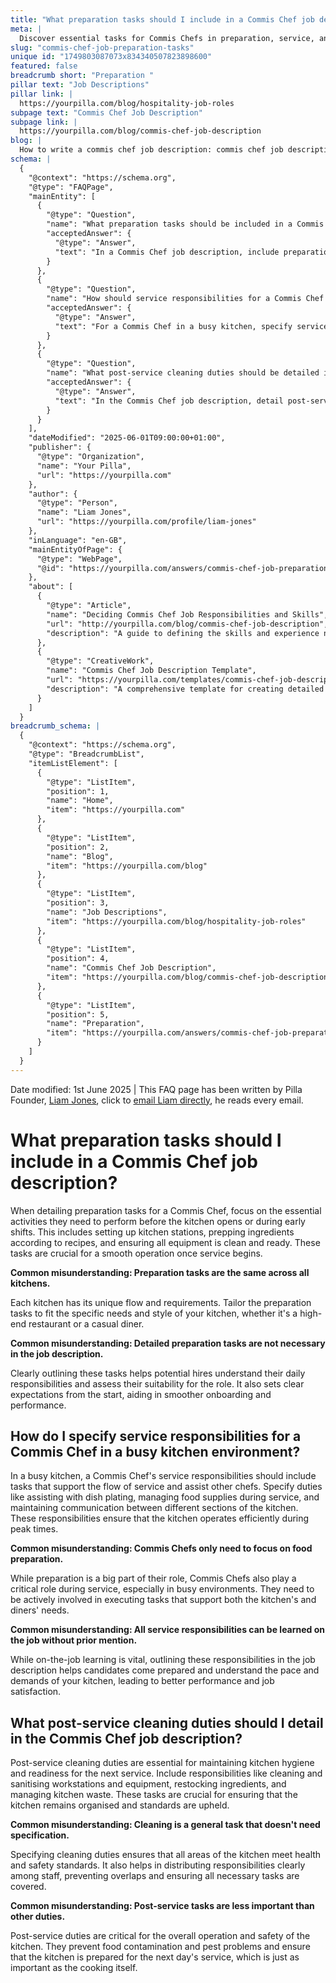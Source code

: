 ```yaml
---
title: "What preparation tasks should I include in a Commis Chef job description?"
meta: |
  Discover essential tasks for Commis Chefs in preparation, service, and post-service cleaning to ensure efficient kitchen operations and hygiene standards.
slug: "commis-chef-job-preparation-tasks"
unique id: "1749803087073x834340507823898600"
featured: false
breadcrumb short: "Preparation "
pillar text: "Job Descriptions"
pillar link: |
  https://yourpilla.com/blog/hospitality-job-roles
subpage text: "Commis Chef Job Description"
subpage link: |
  https://yourpilla.com/blog/commis-chef-job-description
blog: |
  How to write a commis chef job description: commis chef job description template included.
schema: |
  {
    "@context": "https://schema.org",
    "@type": "FAQPage",
    "mainEntity": [
      {
        "@type": "Question",
        "name": "What preparation tasks should be included in a Commis Chef job description?",
        "acceptedAnswer": {
          "@type": "Answer",
          "text": "In a Commis Chef job description, include preparation tasks such as setting up kitchen stations, prepping ingredients according to recipes, and ensuring all equipment is clean and ready. Tailoring these tasks to the specific needs and style of your kitchen, whether it's a high-end restaurant or a casual diner, helps set clear expectations and aids in smoother operation."
        }
      },
      {
        "@type": "Question",
        "name": "How should service responsibilities for a Commis Chef be specified in a busy kitchen environment?",
        "acceptedAnswer": {
          "@type": "Answer",
          "text": "For a Commis Chef in a busy kitchen, specify service responsibilities that support the flow of service and assist other chefs. These include assisting with dish plating, managing food supplies during service, and maintaining communication between different sections of the kitchen to ensure efficient operations during peak times."
        }
      },
      {
        "@type": "Question",
        "name": "What post-service cleaning duties should be detailed in a Commis Chef job description?",
        "acceptedAnswer": {
          "@type": "Answer",
          "text": "In the Commis Chef job description, detail post-service cleaning duties like cleaning and sanitising workstations and equipment, restocking ingredients, and managing kitchen waste. These tasks are essential for maintaining hygiene, meeting health and safety standards, and ensuring the kitchen is prepared for the next day's service."
        }
      }
    ],
    "dateModified": "2025-06-01T09:00:00+01:00",
    "publisher": {
      "@type": "Organization",
      "name": "Your Pilla",
      "url": "https://yourpilla.com"
    },
    "author": {
      "@type": "Person",
      "name": "Liam Jones",
      "url": "https://yourpilla.com/profile/liam-jones"
    },
    "inLanguage": "en-GB",
    "mainEntityOfPage": {
      "@type": "WebPage",
      "@id": "https://yourpilla.com/answers/commis-chef-job-preparation-tasks"
    },
    "about": [
      {
        "@type": "Article",
        "name": "Deciding Commis Chef Job Responsibilities and Skills",
        "url": "http://yourpilla.com/blog/commis-chef-job-description",
        "description": "A guide to defining the skills and experience needed from a Commis Chef, helping employers create effective job descriptions."
      },
      {
        "@type": "CreativeWork",
        "name": "Commis Chef Job Description Template",
        "url": "https://yourpilla.com/templates/commis-chef-job-description",
        "description": "A comprehensive template for creating detailed job descriptions for Commis Chef positions in various kitchen environments."
      }
    ]
  }
breadcrumb_schema: |
  {
    "@context": "https://schema.org",
    "@type": "BreadcrumbList",
    "itemListElement": [
      {
        "@type": "ListItem",
        "position": 1,
        "name": "Home",
        "item": "https://yourpilla.com"
      },
      {
        "@type": "ListItem",
        "position": 2,
        "name": "Blog",
        "item": "https://yourpilla.com/blog"
      },
      {
        "@type": "ListItem",
        "position": 3,
        "name": "Job Descriptions",
        "item": "https://yourpilla.com/blog/hospitality-job-roles"
      },
      {
        "@type": "ListItem",
        "position": 4,
        "name": "Commis Chef Job Description",
        "item": "https://yourpilla.com/blog/commis-chef-job-description"
      },
      {
        "@type": "ListItem",
        "position": 5,
        "name": "Preparation",
        "item": "https://yourpilla.com/answers/commis-chef-job-preparation-tasks"
      }
    ]
  }
---
```


Date modified: 1st June 2025 | This FAQ page has been written by Pilla Founder, [Liam Jones](https://yourpilla.com/profile/liam-jones), click to [email Liam directly](https://mailto:liam@yourpilla.com), he reads every email.

# What preparation tasks should I include in a Commis Chef job description?

When detailing preparation tasks for a Commis Chef, focus on the essential activities they need to perform before the kitchen opens or during early shifts. This includes setting up kitchen stations, prepping ingredients according to recipes, and ensuring all equipment is clean and ready. These tasks are crucial for a smooth operation once service begins.

**Common misunderstanding: Preparation tasks are the same across all kitchens.**

Each kitchen has its unique flow and requirements. Tailor the preparation tasks to fit the specific needs and style of your kitchen, whether it's a high-end restaurant or a casual diner.

**Common misunderstanding: Detailed preparation tasks are not necessary in the job description.**

Clearly outlining these tasks helps potential hires understand their daily responsibilities and assess their suitability for the role. It also sets clear expectations from the start, aiding in smoother onboarding and performance.

## How do I specify service responsibilities for a Commis Chef in a busy kitchen environment?

In a busy kitchen, a Commis Chef's service responsibilities should include tasks that support the flow of service and assist other chefs. Specify duties like assisting with dish plating, managing food supplies during service, and maintaining communication between different sections of the kitchen. These responsibilities ensure that the kitchen operates efficiently during peak times.

**Common misunderstanding: Commis Chefs only need to focus on food preparation.**

While preparation is a big part of their role, Commis Chefs also play a critical role during service, especially in busy environments. They need to be actively involved in executing tasks that support both the kitchen's and diners' needs.

**Common misunderstanding: All service responsibilities can be learned on the job without prior mention.**

While on-the-job learning is vital, outlining these responsibilities in the job description helps candidates come prepared and understand the pace and demands of your kitchen, leading to better performance and job satisfaction.

## What post-service cleaning duties should I detail in the Commis Chef job description?

Post-service cleaning duties are essential for maintaining kitchen hygiene and readiness for the next service. Include responsibilities like cleaning and sanitising workstations and equipment, restocking ingredients, and managing kitchen waste. These tasks are crucial for ensuring that the kitchen remains organised and standards are upheld.

**Common misunderstanding: Cleaning is a general task that doesn't need specification.**

Specifying cleaning duties ensures that all areas of the kitchen meet health and safety standards. It also helps in distributing responsibilities clearly among staff, preventing overlaps and ensuring all necessary tasks are covered.

**Common misunderstanding: Post-service tasks are less important than other duties.**

Post-service duties are critical for the overall operation and safety of the kitchen. They prevent food contamination and pest problems and ensure that the kitchen is prepared for the next day's service, which is just as important as the cooking itself.